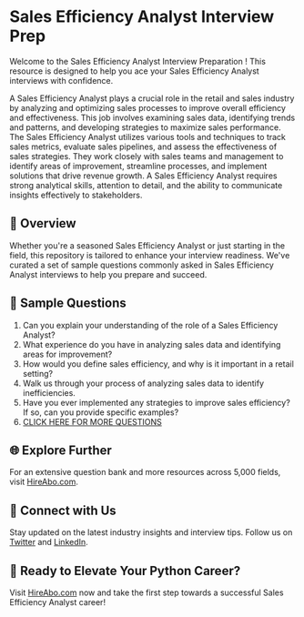 # Sales Efficiency Analyst Interview Prep

Welcome to the Sales Efficiency Analyst Interview Preparation ! This resource is designed to help you ace your Sales Efficiency Analyst interviews with confidence.

A Sales Efficiency Analyst plays a crucial role in the retail and sales industry by analyzing and optimizing sales processes to improve overall efficiency and effectiveness. This job involves examining sales data, identifying trends and patterns, and developing strategies to maximize sales performance. The Sales Efficiency Analyst utilizes various tools and techniques to track sales metrics, evaluate sales pipelines, and assess the effectiveness of sales strategies. They work closely with sales teams and management to identify areas of improvement, streamline processes, and implement solutions that drive revenue growth. A Sales Efficiency Analyst requires strong analytical skills, attention to detail, and the ability to communicate insights effectively to stakeholders.

## 🚀 Overview

Whether you're a seasoned Sales Efficiency Analyst or just starting in the field, this repository is tailored to enhance your interview readiness. We've curated a set of sample questions commonly asked in Sales Efficiency Analyst interviews to help you prepare and succeed.

## 📝 Sample Questions

1. Can you explain your understanding of the role of a Sales Efficiency Analyst?
2. What experience do you have in analyzing sales data and identifying areas for improvement?
3. How would you define sales efficiency, and why is it important in a retail setting?
4. Walk us through your process of analyzing sales data to identify inefficiencies.
5. Have you ever implemented any strategies to improve sales efficiency? If so, can you provide specific examples?
6. [CLICK HERE FOR MORE QUESTIONS](https://hireabo.com/job/22_1_48/Sales%20Efficiency%20Analyst)

## 🌐 Explore Further

For an extensive question bank and more resources across 5,000 fields, visit [HireAbo.com](https://www.hireabo.com).

## 📱 Connect with Us

Stay updated on the latest industry insights and interview tips. Follow us on [Twitter](https://twitter.com/hireabo) and [LinkedIn](https://www.linkedin.com/in/hire-abo-3609972a8/).

## 🚀 Ready to Elevate Your Python Career?

Visit [HireAbo.com](https://www.hireabo.com) now and take the first step towards a successful Sales Efficiency Analyst career!